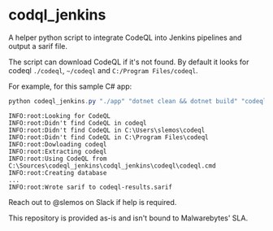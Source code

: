 # codql_jenkins
 
A helper python script to integrate CodeQL into Jenkins pipelines and output a sarif file.

The script can download CodeQL if it's not found. By default it looks for codeql `./codeql`, `~/codeql` and `C:/Program Files/codeql`.

For example, for this sample C# app:

```powershell
python codeql_jenkins.py "./app" "dotnet clean && dotnet build" "codeql-db-app" "csharp" "codeql/csharp-queries" "codeql-results.sarif" 
```

```
INFO:root:Looking for CodeQL
INFO:root:Didn't find CodeQL in codeql
INFO:root:Didn't find CodeQL in C:\Users\slemos\codeql
INFO:root:Didn't find CodeQL in C:\Program Files\codeql
INFO:root:Dowloading codeql
INFO:root:Extracting codeql
INFO:root:Using CodeQL from C:\Sources\codeql_jenkins\codql_jenkins\codeql\codeql.cmd
INFO:root:Creating database
...
INFO:root:Wrote sarif to codeql-results.sarif
```

Reach out to @slemos on Slack if help is required.

This repository is provided as-is and isn't bound to Malwarebytes' SLA.

